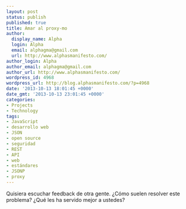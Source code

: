 ```yaml
---
layout: post
status: publish
published: true
title: Amar al proxy-mo
author:
  display_name: Alpha
  login: Alpha
  email: alphagma@gmail.com
  url: http://www.alphasmanifesto.com/
author_login: Alpha
author_email: alphagma@gmail.com
author_url: http://www.alphasmanifesto.com/
wordpress_id: 4968
wordpress_url: http://blog.alphasmanifesto.com/?p=4968
date: '2013-10-13 18:01:45 +0000'
date_gmt: '2013-10-13 23:01:45 +0000'
categories:
- Projects
- Technology
tags:
- JavaScript
- desarrollo web
- JSON
- open source
- seguridad
- REST
- API
- web
- estándares
- JSONP
- proxy
---
```


Quisiera escuchar feedback de otra gente.  ¿Cómo suelen resolver este problema?  ¿Qué les ha servido mejor a ustedes?
